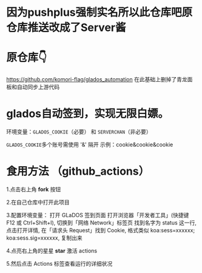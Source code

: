 # 因为pushplus强制实名所以此仓库吧原仓库推送改成了Server酱


# 原仓库👇
https://github.com/komori-flag/glados_automation
在此基础上删掉了青龙面板和自动同步上游代码


# glados自动签到，实现无限白嫖。

环境变量：`GLADOS_COOKIE`（必要） 和 `SERVERCHAN`（非必要）

 `GLADOS_COOKIE`多个账号需使用 '&' 隔开
  示例：cookie&cookie&cookie



# 食用方法 （github_actions）

 1.点击右上角 **fork** 按钮 
 
 2.在自己仓库中打开此项目
 
 3.配置环境变量：
   打开 GLaDOS 签到页面
   打开浏览器「开发者工具」(快捷键 F12 或 Ctrl+Shift+I), 切换到「网络 Network」标签页
   找到名字为 status 这一行, 点击打开详情, 在「请求头 Request」找到 Cookie, 格式类似 koa:sess=xxxxxx; koa:sess.sig=xxxxxx, 复制出来

 
 4.点亮右上角的星星 **star** 激活 actions
 
 5.然后点击 Actions 标签查看运行的详细状况

